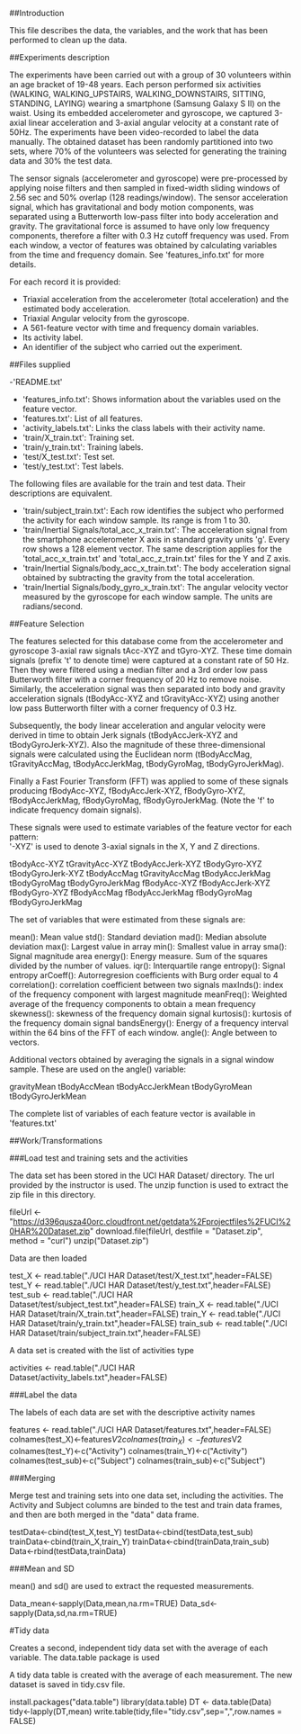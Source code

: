 ##Introduction

This file describes the data, the variables, and the work that has been performed to clean up the data.

##Experiments description

The experiments have been carried out with a group of 30 volunteers within an age bracket of 19-48 years. Each person performed six activities (WALKING, WALKING_UPSTAIRS, WALKING_DOWNSTAIRS, SITTING, STANDING, LAYING) wearing a smartphone (Samsung Galaxy S II) on the waist. Using its embedded accelerometer and gyroscope, we captured 3-axial linear acceleration and 3-axial angular velocity at a constant rate of 50Hz. The experiments have been video-recorded to label the data manually. The obtained dataset has been randomly partitioned into two sets, where 70% of the volunteers was selected for generating the training data and 30% the test data. 

The sensor signals (accelerometer and gyroscope) were pre-processed by applying noise filters and then sampled in fixed-width sliding windows of 2.56 sec and 50% overlap (128 readings/window). The sensor acceleration signal, which has gravitational and body motion components, was separated using a Butterworth low-pass filter into body acceleration and gravity. The gravitational force is assumed to have only low frequency components, therefore a filter with 0.3 Hz cutoff frequency was used. From each window, a vector of features was obtained by calculating variables from the time and frequency domain. See 'features_info.txt' for more details. 

For each record it is provided:
- Triaxial acceleration from the accelerometer (total acceleration) and the estimated body acceleration.
- Triaxial Angular velocity from the gyroscope. 
- A 561-feature vector with time and frequency domain variables. 
- Its activity label. 
- An identifier of the subject who carried out the experiment.


##Files supplied

-'README.txt'
- 'features_info.txt': Shows information about the variables used on the feature vector.
- 'features.txt': List of all features.
- 'activity_labels.txt': Links the class labels with their activity name.
- 'train/X_train.txt': Training set.
- 'train/y_train.txt': Training labels.
- 'test/X_test.txt': Test set.
- 'test/y_test.txt': Test labels.

The following files are available for the train and test data. Their descriptions are equivalent. 
- 'train/subject_train.txt': Each row identifies the subject who performed the activity for each window sample. Its range is from 1 to 30. 
- 'train/Inertial Signals/total_acc_x_train.txt': The acceleration signal from the smartphone accelerometer X axis in standard gravity units 'g'. Every row shows a 128 element vector. The same description applies for the 'total_acc_x_train.txt' and 'total_acc_z_train.txt' files for the Y and Z axis. 
- 'train/Inertial Signals/body_acc_x_train.txt': The body acceleration signal obtained by subtracting the gravity from the total acceleration. 
- 'train/Inertial Signals/body_gyro_x_train.txt': The angular velocity vector measured by the gyroscope for each window sample. The units are radians/second. 


##Feature Selection 

The features selected for this database come from the accelerometer and gyroscope 3-axial raw signals tAcc-XYZ and tGyro-XYZ. These time domain signals (prefix 't' to denote time) were captured at a constant rate of 50 Hz. Then they were filtered using a median filter and a 3rd order low pass Butterworth filter with a corner frequency of 20 Hz to remove noise. Similarly, the acceleration signal was then separated into body and gravity acceleration signals (tBodyAcc-XYZ and tGravityAcc-XYZ) using another low pass Butterworth filter with a corner frequency of 0.3 Hz. 

Subsequently, the body linear acceleration and angular velocity were derived in time to obtain Jerk signals (tBodyAccJerk-XYZ and tBodyGyroJerk-XYZ). Also the magnitude of these three-dimensional signals were calculated using the Euclidean norm (tBodyAccMag, tGravityAccMag, tBodyAccJerkMag, tBodyGyroMag, tBodyGyroJerkMag). 

Finally a Fast Fourier Transform (FFT) was applied to some of these signals producing fBodyAcc-XYZ, fBodyAccJerk-XYZ, fBodyGyro-XYZ, fBodyAccJerkMag, fBodyGyroMag, fBodyGyroJerkMag. (Note the 'f' to indicate frequency domain signals). 

These signals were used to estimate variables of the feature vector for each pattern:  
'-XYZ' is used to denote 3-axial signals in the X, Y and Z directions.

tBodyAcc-XYZ
tGravityAcc-XYZ
tBodyAccJerk-XYZ
tBodyGyro-XYZ
tBodyGyroJerk-XYZ
tBodyAccMag
tGravityAccMag
tBodyAccJerkMag
tBodyGyroMag
tBodyGyroJerkMag
fBodyAcc-XYZ
fBodyAccJerk-XYZ
fBodyGyro-XYZ
fBodyAccMag
fBodyAccJerkMag
fBodyGyroMag
fBodyGyroJerkMag

The set of variables that were estimated from these signals are: 

mean(): Mean value
std(): Standard deviation
mad(): Median absolute deviation 
max(): Largest value in array
min(): Smallest value in array
sma(): Signal magnitude area
energy(): Energy measure. Sum of the squares divided by the number of values. 
iqr(): Interquartile range 
entropy(): Signal entropy
arCoeff(): Autorregresion coefficients with Burg order equal to 4
correlation(): correlation coefficient between two signals
maxInds(): index of the frequency component with largest magnitude
meanFreq(): Weighted average of the frequency components to obtain a mean frequency
skewness(): skewness of the frequency domain signal 
kurtosis(): kurtosis of the frequency domain signal 
bandsEnergy(): Energy of a frequency interval within the 64 bins of the FFT of each window.
angle(): Angle between to vectors.

Additional vectors obtained by averaging the signals in a signal window sample. These are used on the angle() variable:

gravityMean
tBodyAccMean
tBodyAccJerkMean
tBodyGyroMean
tBodyGyroJerkMean

The complete list of variables of each feature vector is available in 'features.txt'


##Work/Transformations

###Load test and training sets and the activities

The data set has been stored in the UCI HAR Dataset/ directory.
The url provided by the instructor is used.
The unzip function is used to extract the zip file in this directory.

  fileUrl <- "https://d396qusza40orc.cloudfront.net/getdata%2Fprojectfiles%2FUCI%20HAR%20Dataset.zip"
  download.file(fileUrl, destfile = "Dataset.zip", method = "curl")
  unzip("Dataset.zip")

Data are then loaded

test_X <- read.table("./UCI HAR Dataset/test/X_test.txt",header=FALSE)
test_Y <- read.table("./UCI HAR Dataset/test/y_test.txt",header=FALSE)
test_sub <- read.table("./UCI HAR Dataset/test/subject_test.txt",header=FALSE)
train_X <- read.table("./UCI HAR Dataset/train/X_train.txt",header=FALSE)
train_Y <- read.table("./UCI HAR Dataset/train/y_train.txt",header=FALSE)
train_sub <- read.table("./UCI HAR Dataset/train/subject_train.txt",header=FALSE)

A data set is created with the list of activities type

activities <- read.table("./UCI HAR Dataset/activity_labels.txt",header=FALSE)

###Label the data

The labels of each data are set with the descriptive activity names

features <- read.table("./UCI HAR Dataset/features.txt",header=FALSE)
colnames(test_X)<-features$V2
colnames(train_X)<-features$V2
colnames(test_Y)<-c("Activity")
colnames(train_Y)<-c("Activity")
colnames(test_sub)<-c("Subject")
colnames(train_sub)<-c("Subject")

###Merging

Merge test and training sets into one data set, including the activities.
The Activity and Subject columns are binded to the test and train data frames, and then are both merged in the "data" data frame.

testData<-cbind(test_X,test_Y)
testData<-cbind(testData,test_sub)
trainData<-cbind(train_X,train_Y)
trainData<-cbind(trainData,train_sub)
Data<-rbind(testData,trainData)

###Mean and SD

mean() and sd() are used to extract the requested measurements.

Data_mean<-sapply(Data,mean,na.rm=TRUE)
Data_sd<-sapply(Data,sd,na.rm=TRUE)

#Tidy data

Creates a second, independent tidy data set with the average of each variable. The data.table package is used

A tidy data table is created with the average of each measurement. The new dataset is saved in tidy.csv file.

install.packages("data.table")
library(data.table)
DT <- data.table(Data)
tidy<-lapply(DT,mean)
write.table(tidy,file="tidy.csv",sep=",",row.names = FALSE)
